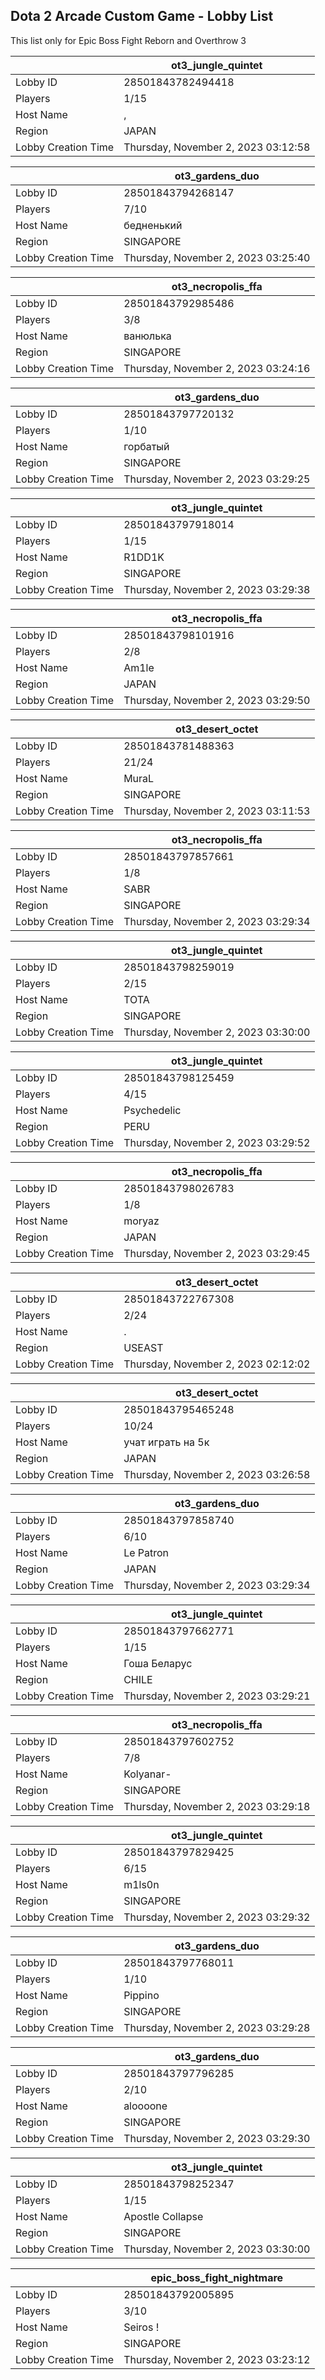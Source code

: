 ## Dota 2 Arcade Custom Game - Lobby List

This list only for Epic Boss Fight Reborn and Overthrow 3

|  | ot3_jungle_quintet |
| ------ | ------ |
| Lobby ID | 28501843782494418 |
| Players | 1/15 |
| Host Name | , |
| Region | JAPAN |
| Lobby Creation Time | Thursday, November 2, 2023 03:12:58 |


|  | ot3_gardens_duo |
| ------ | ------ |
| Lobby ID | 28501843794268147 |
| Players | 7/10 |
| Host Name | бедненький |
| Region | SINGAPORE |
| Lobby Creation Time | Thursday, November 2, 2023 03:25:40 |


|  | ot3_necropolis_ffa |
| ------ | ------ |
| Lobby ID | 28501843792985486 |
| Players | 3/8 |
| Host Name | ванюлька |
| Region | SINGAPORE |
| Lobby Creation Time | Thursday, November 2, 2023 03:24:16 |


|  | ot3_gardens_duo |
| ------ | ------ |
| Lobby ID | 28501843797720132 |
| Players | 1/10 |
| Host Name | горбатый |
| Region | SINGAPORE |
| Lobby Creation Time | Thursday, November 2, 2023 03:29:25 |


|  | ot3_jungle_quintet |
| ------ | ------ |
| Lobby ID | 28501843797918014 |
| Players | 1/15 |
| Host Name | R1DD1K |
| Region | SINGAPORE |
| Lobby Creation Time | Thursday, November 2, 2023 03:29:38 |


|  | ot3_necropolis_ffa |
| ------ | ------ |
| Lobby ID | 28501843798101916 |
| Players | 2/8 |
| Host Name | Am1le |
| Region | JAPAN |
| Lobby Creation Time | Thursday, November 2, 2023 03:29:50 |


|  | ot3_desert_octet |
| ------ | ------ |
| Lobby ID | 28501843781488363 |
| Players | 21/24 |
| Host Name | MuraL |
| Region | SINGAPORE |
| Lobby Creation Time | Thursday, November 2, 2023 03:11:53 |


|  | ot3_necropolis_ffa |
| ------ | ------ |
| Lobby ID | 28501843797857661 |
| Players | 1/8 |
| Host Name | SABR |
| Region | SINGAPORE |
| Lobby Creation Time | Thursday, November 2, 2023 03:29:34 |


|  | ot3_jungle_quintet |
| ------ | ------ |
| Lobby ID | 28501843798259019 |
| Players | 2/15 |
| Host Name | TOTA |
| Region | SINGAPORE |
| Lobby Creation Time | Thursday, November 2, 2023 03:30:00 |


|  | ot3_jungle_quintet |
| ------ | ------ |
| Lobby ID | 28501843798125459 |
| Players | 4/15 |
| Host Name | Psychedelic |
| Region | PERU |
| Lobby Creation Time | Thursday, November 2, 2023 03:29:52 |


|  | ot3_necropolis_ffa |
| ------ | ------ |
| Lobby ID | 28501843798026783 |
| Players | 1/8 |
| Host Name | moryaz |
| Region | JAPAN |
| Lobby Creation Time | Thursday, November 2, 2023 03:29:45 |


|  | ot3_desert_octet |
| ------ | ------ |
| Lobby ID | 28501843722767308 |
| Players | 2/24 |
| Host Name | . |
| Region | USEAST |
| Lobby Creation Time | Thursday, November 2, 2023 02:12:02 |


|  | ot3_desert_octet |
| ------ | ------ |
| Lobby ID | 28501843795465248 |
| Players | 10/24 |
| Host Name | учат играть на 5к |
| Region | JAPAN |
| Lobby Creation Time | Thursday, November 2, 2023 03:26:58 |


|  | ot3_gardens_duo |
| ------ | ------ |
| Lobby ID | 28501843797858740 |
| Players | 6/10 |
| Host Name | Le Patron |
| Region | JAPAN |
| Lobby Creation Time | Thursday, November 2, 2023 03:29:34 |


|  | ot3_jungle_quintet |
| ------ | ------ |
| Lobby ID | 28501843797662771 |
| Players | 1/15 |
| Host Name | Гоша Беларус |
| Region | CHILE |
| Lobby Creation Time | Thursday, November 2, 2023 03:29:21 |


|  | ot3_necropolis_ffa |
| ------ | ------ |
| Lobby ID | 28501843797602752 |
| Players | 7/8 |
| Host Name | Kolyanar- |
| Region | SINGAPORE |
| Lobby Creation Time | Thursday, November 2, 2023 03:29:18 |


|  | ot3_jungle_quintet |
| ------ | ------ |
| Lobby ID | 28501843797829425 |
| Players | 6/15 |
| Host Name | m1ls0n |
| Region | SINGAPORE |
| Lobby Creation Time | Thursday, November 2, 2023 03:29:32 |


|  | ot3_gardens_duo |
| ------ | ------ |
| Lobby ID | 28501843797768011 |
| Players | 1/10 |
| Host Name | Pippino |
| Region | SINGAPORE |
| Lobby Creation Time | Thursday, November 2, 2023 03:29:28 |


|  | ot3_gardens_duo |
| ------ | ------ |
| Lobby ID | 28501843797796285 |
| Players | 2/10 |
| Host Name | aloooone |
| Region | SINGAPORE |
| Lobby Creation Time | Thursday, November 2, 2023 03:29:30 |


|  | ot3_jungle_quintet |
| ------ | ------ |
| Lobby ID | 28501843798252347 |
| Players | 1/15 |
| Host Name | Apostle Collapse |
| Region | SINGAPORE |
| Lobby Creation Time | Thursday, November 2, 2023 03:30:00 |


|  | epic_boss_fight_nightmare |
| ------ | ------ |
| Lobby ID | 28501843792005895 |
| Players | 3/10 |
| Host Name | Seiros ! |
| Region | SINGAPORE |
| Lobby Creation Time | Thursday, November 2, 2023 03:23:12 |


